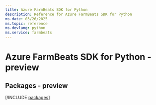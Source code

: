 ```yaml
---
title: Azure FarmBeats SDK for Python
description: Reference for Azure FarmBeats SDK for Python
ms.date: 03/26/2025
ms.topic: reference
ms.devlang: python
ms.service: farmbeats
---
```

# Azure FarmBeats SDK for Python - preview
## Packages - preview
[!INCLUDE [packages](farmbeats-index.md)]